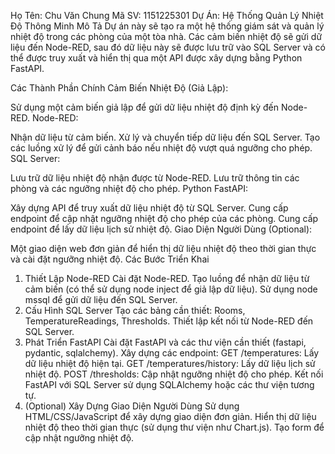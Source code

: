 Họ Tên: Chu Văn Chung
Mã SV: 1151225301
Dự Án: Hệ Thống Quản Lý Nhiệt Độ Thông Minh
Mô Tả
Dự án này sẽ tạo ra một hệ thống giám sát và quản lý nhiệt độ trong các phòng của một tòa nhà. Các cảm biến nhiệt độ sẽ gửi dữ liệu đến Node-RED, sau đó dữ liệu này sẽ được lưu trữ vào SQL Server và có thể được truy xuất và hiển thị qua một API được xây dựng bằng Python FastAPI.

Các Thành Phần Chính
Cảm Biến Nhiệt Độ (Giả Lập):

Sử dụng một cảm biến giả lập để gửi dữ liệu nhiệt độ định kỳ đến Node-RED.
Node-RED:

Nhận dữ liệu từ cảm biến.
Xử lý và chuyển tiếp dữ liệu đến SQL Server.
Tạo các luồng xử lý để gửi cảnh báo nếu nhiệt độ vượt quá ngưỡng cho phép.
SQL Server:

Lưu trữ dữ liệu nhiệt độ nhận được từ Node-RED.
Lưu trữ thông tin các phòng và các ngưỡng nhiệt độ cho phép.
Python FastAPI:

Xây dựng API để truy xuất dữ liệu nhiệt độ từ SQL Server.
Cung cấp endpoint để cập nhật ngưỡng nhiệt độ cho phép của các phòng.
Cung cấp endpoint để lấy dữ liệu lịch sử nhiệt độ.
Giao Diện Người Dùng (Optional):

Một giao diện web đơn giản để hiển thị dữ liệu nhiệt độ theo thời gian thực và cài đặt ngưỡng nhiệt độ.
Các Bước Triển Khai
1. Thiết Lập Node-RED
Cài đặt Node-RED.
Tạo luồng để nhận dữ liệu từ cảm biến (có thể sử dụng node inject để giả lập dữ liệu).
Sử dụng node mssql để gửi dữ liệu đến SQL Server.
2. Cấu Hình SQL Server
Tạo các bảng cần thiết: Rooms, TemperatureReadings, Thresholds.
Thiết lập kết nối từ Node-RED đến SQL Server.
3. Phát Triển FastAPI
Cài đặt FastAPI và các thư viện cần thiết (fastapi, pydantic, sqlalchemy).
Xây dựng các endpoint:
GET /temperatures: Lấy dữ liệu nhiệt độ hiện tại.
GET /temperatures/history: Lấy dữ liệu lịch sử nhiệt độ.
POST /thresholds: Cập nhật ngưỡng nhiệt độ cho phép.
Kết nối FastAPI với SQL Server sử dụng SQLAlchemy hoặc các thư viện tương tự.
4. (Optional) Xây Dựng Giao Diện Người Dùng
Sử dụng HTML/CSS/JavaScript để xây dựng giao diện đơn giản.
Hiển thị dữ liệu nhiệt độ theo thời gian thực (sử dụng thư viện như Chart.js).
Tạo form để cập nhật ngưỡng nhiệt độ.
